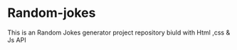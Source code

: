 # Random-jokes
This is an Random Jokes generator project repository biuld with  Html ,css &amp; Js API
